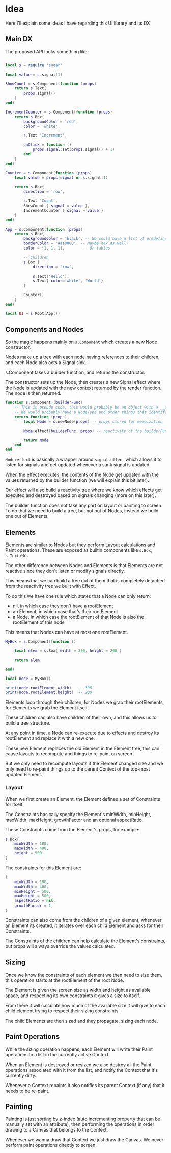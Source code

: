 # Idea

Here I'll explain some ideas I have regarding this UI library and its DX

## Main DX

The proposed API looks something like:

```lua

local s = require 'sugar'

local value = s.signal(1)

ShowCount = s.Component(function (props)
    return s.Text(
        props.signal()
    )
end)

IncrementCounter = s.Component(function (props)
    return s.Box{
        backgroundColor = 'red',
        color = 'white',

        s.Text 'Increment',

        onClick = function ()
            props.signal:set(props.signal() + 1)
        end
    }
end)

Counter = s.Component(function (props)
    local value = props.signal or s.signal(1)

    return s.Box{
        direction = 'row',

        s.Text 'Count',
        ShowCount { signal = value },
        IncrementCounter { signal = value }
    }
end)

App = s.Component(function (props)
    return s.Box{
        backgroundColor = 'black', -- We could have a list of predefined colors or tokens
        borderColor = '#aa0000', -- Maybe hex as well?
        color = {1, 1, 1},        -- Or tables

        -- Children
        s.Box {
            direction = 'row',

            s.Text('Hello'),
            s.Text{ color='white', 'World'}
        }

        Counter()
    }
end)

local UI = s.Root(App())

```

## Components and Nodes

So the magic happens mainly on `s.Component` which creates a new Node constructor.

Nodes make up a tree with each node having references to their children, and each Node also acts a Signal sink.

s.Component takes a builder function, and returns the constructor.

The constructor sets up the Node, then creates a new Signal effect where the Node is updated with the new context returned by the render function. The node is then returned.

```lua
function s.Component (builderFunc)
    -- This is pseudo code, this would probably be an object with a __call metamethod
    -- We would probably have a NodeType and other things that identify this type of Components
    return function (props)
        local Node = s.newNode(props) -- props stored for memoization

        Node:effect(builderFunc, props) -- reactivity of the builderFunc

        return Node
    end
end
```

`Node:effect` is basically a wrapper around `signal.effect` which allows it to listen for signals and get updated whenever a sunk signal is updated.

When the effect executes, the contents of the Node get updated with the values returned by the builder function (we will explain this bit later).

Our effect will also build a reactivity tree where we know which effects get executed and destroyed based on signals changing (more on this later).

The builder function does not take any part on layout or painting to screen.
To do that we need to build a tree, but not out of Nodes, instead we build one out of Elements.

## Elements

Elements are similar to Nodes but they perform Layout calculations and Paint operations. These are exposed as builtin components like `s.Box`, `s.Text` etc.

The other difference between Nodes and Elements is that Elements are not reactive since they don't listen or modify signals directly.

This means that we can build a tree out of them that is completely detached from the reactivity tree we built with Effect.

To do this we have one rule which states that a Node can only return:

- nil, in which case they don't have a rootElement
- an Element, in which case that's their rootElement
- a Node, in which case the rootElement of that Node is also the rootElement of this node

This means that Nodes can have at most one rootElement.

```lua
MyBox = s.Component(function ()

    local elem = s.Box{ width = 300, height = 200 }

    return elem

end)

local node = MyBox()

print(node.rootElement.width)   -- 300
print(node.rootElement.height)  -- 200
```

Elements loop through their children, for Nodes we grab their rootElements, for Elements we grab the Element itself.

These children can also have children of their own, and this allows us to build a tree structure.

At any point in time, a Node can re-execute due to effects and destroy its rootElement and replace it with a new one.

These new Element replaces the old Element in the Element tree, this can cause layouts to recompute and things to re-paint on screen.

But we only need to recompute layouts if the Element changed size and we only need to re-paint things up to the parent Context of the top-most updated Element.

### Layout

When we first create an Element, the Element defines a set of Constraints for itself.

The Constraints basically specify the Element's minWidth, minHeight, maxWidth, maxHeight, growthFactor and an optional aspectRatio.

These Constraints come from the Element's props, for example:

```lua
s.Box{
    minWidth = 100,
    maxWidth = 400,
    height = 500
}
```

The constraints for this Element are:

```lua
{
    minWidth = 100,
    maxWidth = 400,
    minHeight = 500,
    maxHeight = 500,
    aspectRatio = nil,
    growthFactor = 1,
}
```

Constraints can also come from the children of a given element, whenever an Element its created, it iterates over each child Element and asks for their Constraints.

The Constraints of the children can help calculate the Element's constraints, but props will always override the values calculated.

## Sizing

Once we know the constraints of each element we then need to size them, this operation starts at the rootElement of the root Node.

The Element is given the screen size as width and height as available space, and respecting its own constraints it gives a size to itself.

From there it will calculate how much of the available size it will give to each child element trying to respect their sizing constraints.

The child Elements are then sized and they propagate, sizing each node.

## Paint Operations

While the sizing operation happens, each Element will write their Paint operations to a list in the currently active Context.

When an Element is destroyed or resized we also destroy all the Paint operations associated with it from the list, and notify the Context that it's currently dirty.

Whenever a Context repaints it also notifies its parent Context (if any) that it needs to be re-paint.

## Painting

Painting is just sorting by z-index (auto incrementing property that can be manually set with an attribute), then performing the operations in order drawing to a Canvas that belongs to the Context.

Whenever we wanna draw that Context we just draw the Canvas. We never perform paint operations directly to screen.
